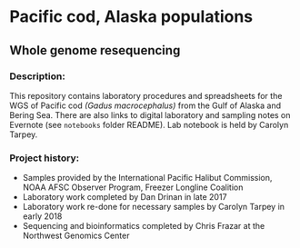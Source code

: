 # Pacific cod, Alaska populations
## Whole genome resequencing



### Description:
This repository contains laboratory procedures and spreadsheets for the WGS of Pacific cod *(Gadus macrocephalus)* from the Gulf of Alaska and Bering Sea. 
There are also links to digital laboratory and sampling notes on Evernote (see `notebooks` folder README). Lab notebook is held by Carolyn Tarpey. 

### Project history:
- Samples provided by the International Pacific Halibut Commission, NOAA AFSC Observer Program, Freezer Longline Coalition
- Laboratory work completed by Dan Drinan in late 2017
- Laboratory work re-done for necessary samples by Carolyn Tarpey in early 2018
- Sequencing and bioinformatics completed by Chris Frazar at the Northwest Genomics Center
